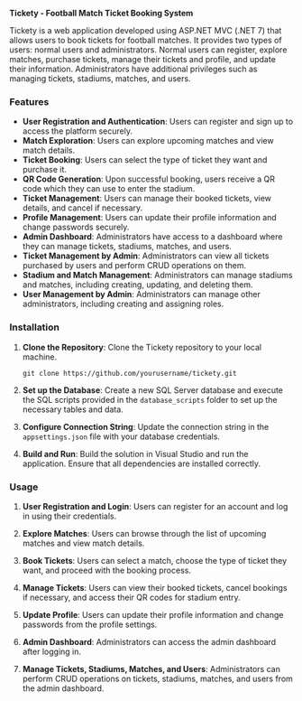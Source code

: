 **Tickety - Football Match Ticket Booking System**

Tickety is a web application developed using ASP.NET MVC (.NET 7) that allows users to book tickets for football matches. It provides two types of users: normal users and administrators. Normal users can register, explore matches, purchase tickets, manage their tickets and profile, and update their information. Administrators have additional privileges such as managing tickets, stadiums, matches, and users.

### Features

- **User Registration and Authentication**: Users can register and sign up to access the platform securely.
- **Match Exploration**: Users can explore upcoming matches and view match details.
- **Ticket Booking**: Users can select the type of ticket they want and purchase it.
- **QR Code Generation**: Upon successful booking, users receive a QR code which they can use to enter the stadium.
- **Ticket Management**: Users can manage their booked tickets, view details, and cancel if necessary.
- **Profile Management**: Users can update their profile information and change passwords securely.
- **Admin Dashboard**: Administrators have access to a dashboard where they can manage tickets, stadiums, matches, and users.
- **Ticket Management by Admin**: Administrators can view all tickets purchased by users and perform CRUD operations on them.
- **Stadium and Match Management**: Administrators can manage stadiums and matches, including creating, updating, and deleting them.
- **User Management by Admin**: Administrators can manage other administrators, including creating and assigning roles.

### Installation

1. **Clone the Repository**: Clone the Tickety repository to your local machine.
   ```
   git clone https://github.com/yourusername/tickety.git
   ```

2. **Set up the Database**: Create a new SQL Server database and execute the SQL scripts provided in the `database_scripts` folder to set up the necessary tables and data.

3. **Configure Connection String**: Update the connection string in the `appsettings.json` file with your database credentials.

4. **Build and Run**: Build the solution in Visual Studio and run the application. Ensure that all dependencies are installed correctly.

### Usage

1. **User Registration and Login**: Users can register for an account and log in using their credentials.

2. **Explore Matches**: Users can browse through the list of upcoming matches and view match details.

3. **Book Tickets**: Users can select a match, choose the type of ticket they want, and proceed with the booking process.

4. **Manage Tickets**: Users can view their booked tickets, cancel bookings if necessary, and access their QR codes for stadium entry.

5. **Update Profile**: Users can update their profile information and change passwords from the profile settings.

6. **Admin Dashboard**: Administrators can access the admin dashboard after logging in.

7. **Manage Tickets, Stadiums, Matches, and Users**: Administrators can perform CRUD operations on tickets, stadiums, matches, and users from the admin dashboard.

